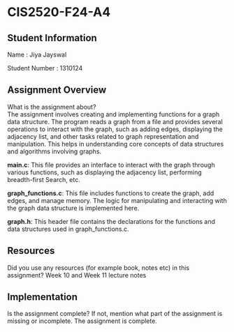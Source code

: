 # CIS2520-F24-A4

## Student Information 
Name : Jiya Jayswal

Student Number : 1310124

## Assignment Overview
What is the assignment about?  
The assignment involves creating and implementing functions for a graph data structure. The program reads a graph from a file and provides several operations to interact with the graph, such as adding edges, displaying the adjacency list, and other tasks related to graph representation and manipulation. This helps in understanding core concepts of data structures and algorithms involving graphs.

**main.c**: This file provides an interface to interact with the graph through various functions, such as displaying the adjacency list, performing breadth-first Search, etc.

**graph_functions.c**: This file includes functions to create the graph, add edges, and manage memory. The logic for manipulating and interacting with the graph data structure is implemented here.

**graph.h**: This header file contains the declarations for the functions and data structures used in graph_functions.c.


## Resources 
Did you use any resources (for example book, notes etc) in this assignment?
Week 10 and Week 11 lecture notes 

## Implementation
Is the assignment complete? If not, mention what part of the assignment is missing or incomplete.
The assignment is complete.